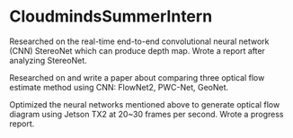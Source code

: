 # CloudmindsSummerIntern
Researched on the real-time end-to-end convolutional neural network (CNN) StereoNet which can produce depth map. Wrote a report after analyzing StereoNet.

Researched on and write a paper about comparing three optical flow estimate method using CNN: FlowNet2, PWC-Net, GeoNet.

Optimized the neural networks mentioned above to generate optical flow diagram using Jetson TX2 at 20~30 frames per second. Wrote a progress report.
